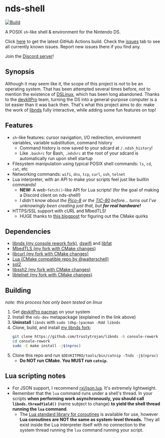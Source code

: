 # nds-shell
[![Build](https://github.com/trustytrojan/nds-shell/actions/workflows/ci.yml/badge.svg)](https://github.com/trustytrojan/nds-shell/actions/workflows/ci.yml)

A POSIX `sh`-like shell & environment for the Nintendo DS.

Click [here](https://nightly.link/trustytrojan/nds-shell/workflows/ci/main/nds-shell.zip) to get the latest GitHub Actions build. Check the [issues](https://github.com/trustytrojan/nds-shell/issues) tab to see all currently known issues. Report new issues there if you find any.

Join the [Discord server](https://discord.gg/YNSPCgPnAB)!

## Synopsis
Although it may seem like it, the scope of this project is *not* to be an operating system. That has been attempted several times before, not to mention the existence of [DSLinux](https://www.dslinux.org/), which has been long abandoned. Thanks to the [devkitPro](https://devkitpro.org) team, turning the DS into a general-purpose computer is a lot easier than it was back then. That's what this project aims to do: make the work of [libnds](https://github.com/devkitPro/libnds) fully interactive, while adding some fun features on top!

## Features
- `sh`-like features: cursor navigation, I/O redirection, environment variables, variable substitution, command history
  - Command history is now saved to your sdcard at `/.ndsh_history`!
  - Like `.bashrc` for Bash, `.ndshrc` at the root of your sdcard is automatically run upon shell startup
- Filesystem manipulation using typical POSIX shell commands: `ls`, `cd`, `cat`, etc
- Networking commands: `wifi`, `dns`, `tcp`, `curl`, `ssh`, `telnet`
- Lua interpreter, with an API to make your scripts feel just like builtin commands!
  - **NEW:** A web-`fetch()`-like API for Lua scripts! (for the goal of making a Discord client on nds-shell!)
  - *I didn't know about the [Pico-8](https://www.lexaloffle.com/pico-8.php) or the [TIC-80](https://tic80.com/) before... turns out I've unknowingly been creating just that, but **for real hardware!***
- HTTPS/SSL support with cURL and MbedTLS!
  - HUGE thanks to [this blogpost](https://git.vikingsoftware.com/blog/libcurl-with-mbedtls) for figuring out the CMake quirks

## Dependencies
- [libnds (my console rework fork)](https://github.com/trustytrojan/libnds/tree/console-rework), [dswifi](https://github.com/devkitPro/dswifi) and [libfat](https://github.com/devkitPro/libfat)
- [MbedTLS (my fork with CMake changes)](https://github.com/trustytrojan/mbedtls/tree/3.6.4-nds)
- [libcurl (my fork with CMake changes)](https://github.com/trustytrojan/curl/tree/8.15.0-mbedtls)
- [Lua (CMake compatible repo by @walterschell)](https://github.com/walterschell/Lua)
- [sol2](https://github.com/ThePhD/sol2)
- [libssh2 (my fork with CMake changes)](https://github.com/trustytrojan/libssh2/tree/1.11.1-nds)
- [libtelnet (my fork with CMake changes)](https://github.com/trustytrojan/libtelnet/tree/cmake-changes)

## Building
*note: this process has only been tested on linux*

1. Get [devkitPro pacman](https://devkitpro.org/wiki/Getting_Started) on your system
2. Install the `nds-dev` metapackage (explained in the link above)
3. **Uninstall** `libnds` with `sudo (dkp-)pacman -Rdd libnds`
4. Clone, build, and install [my libnds fork](https://github.com/trustytrojan/libnds/tree/console-rework):
   ```sh
   git clone https://github.com/trustytrojan/libnds -b console-rework
   cd console-rework
   sudo -E make install -j$(nproc)
   ```
5. Clone this repo and run `$DEVKITPRO/tools/bin/catnip -Tnds -j$(nproc)`
	- **Do NOT run CMake. You MUST run `catnip`.**

## Lua scripting notes
- For JSON support, I recommend [rxi/json.lua](https://github.com/rxi/json.lua). It's extremely lightweight.
- Remember that the `lua` command runs under a shell's thread. In your scripts **when performing work asynchronously, you should call `libnds.threadYield()`** (name subject to change) **to yield the shell thread running the `lua` command**.
  - The [Lua standard library for coroutines](https://www.lua.org/manual/5.4/manual.html#6.2) is available for use, however **Lua coroutines are NOT the same as system-level threads.** They all exist inside the Lua interpreter itself with no connection to the system thread running the `lua` command running your script.
